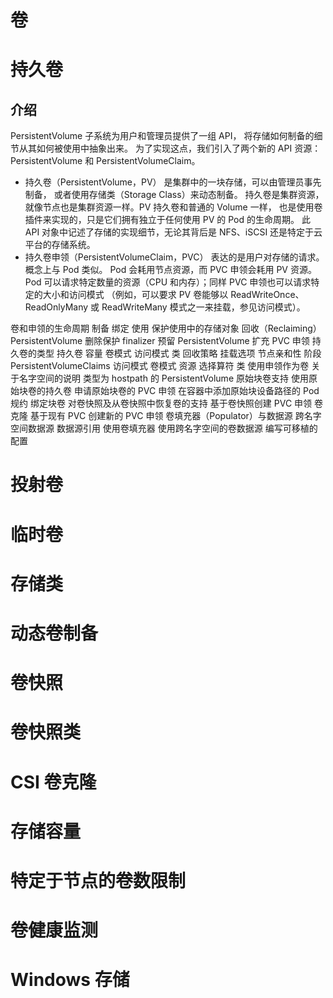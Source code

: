 # 卷
# 持久卷
## 介绍
PersistentVolume 子系统为用户和管理员提供了一组 API， 将存储如何制备的细节从其如何被使用中抽象出来。 为了实现这点，我们引入了两个新的 API 资源：PersistentVolume 和 PersistentVolumeClaim。
* 持久卷（PersistentVolume，PV） 是集群中的一块存储，可以由管理员事先制备， 或者使用存储类（Storage Class）来动态制备。 持久卷是集群资源，就像节点也是集群资源一样。PV 持久卷和普通的 Volume 一样， 也是使用卷插件来实现的，只是它们拥有独立于任何使用 PV 的 Pod 的生命周期。 此 API 对象中记述了存储的实现细节，无论其背后是 NFS、iSCSI 还是特定于云平台的存储系统。
* 持久卷申领（PersistentVolumeClaim，PVC） 表达的是用户对存储的请求。概念上与 Pod 类似。 Pod 会耗用节点资源，而 PVC 申领会耗用 PV 资源。Pod 可以请求特定数量的资源（CPU 和内存）；同样 PVC 申领也可以请求特定的大小和访问模式 （例如，可以要求 PV 卷能够以 ReadWriteOnce、ReadOnlyMany 或 ReadWriteMany 模式之一来挂载，参见访问模式）。

卷和申领的生命周期
制备
绑定
使用
保护使用中的存储对象
回收（Reclaiming）
PersistentVolume 删除保护 finalizer
预留 PersistentVolume
扩充 PVC 申领
持久卷的类型
持久卷
容量
卷模式
访问模式
类
回收策略
挂载选项
节点亲和性
阶段
PersistentVolumeClaims
访问模式
卷模式
资源
选择算符
类
使用申领作为卷
关于名字空间的说明
类型为 hostpath 的 PersistentVolume
原始块卷支持
使用原始块卷的持久卷
申请原始块卷的 PVC 申领
在容器中添加原始块设备路径的 Pod 规约
绑定块卷
对卷快照及从卷快照中恢复卷的支持
基于卷快照创建 PVC 申领
卷克隆
基于现有 PVC 创建新的 PVC 申领
卷填充器（Populator）与数据源
跨名字空间数据源
数据源引用
使用卷填充器
使用跨名字空间的卷数据源
编写可移植的配置

# 投射卷
# 临时卷
# 存储类
# 动态卷制备
# 卷快照
# 卷快照类
# CSI 卷克隆
# 存储容量
# 特定于节点的卷数限制
# 卷健康监测
# Windows 存储